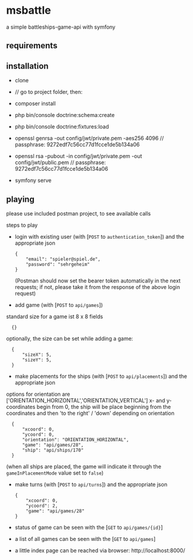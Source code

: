 # msbattle

a simple battleships-game-api with symfony

## requirements


## installation

* clone

* // go to project folder, then:
* composer install
* php bin/console doctrine:schema:create
* php bin/console doctrine:fixtures:load
* openssl genrsa -out config/jwt/private.pem -aes256 4096 // passphrase: 9272edf7c56cc77d1fcce1de5b134a06
* openssl rsa -pubout -in config/jwt/private.pem -out config/jwt/public.pem // passphrase: 9272edf7c56cc77d1fcce1de5b134a06
* symfony serve

## playing

please use included postman project, to see available calls

steps to play

* login with existing user (with [`POST` to `authentication_token`]) and the appropriate json

      {
          "email": "spieler@spiel.de",
          "password": "sehrgeheim"
      }
  (Postman should now set the bearer token automatically in the next requests; if not, please take it from the response of the above login request)


* add game (with [`POST` to `api/games`]) 

standard size for a game ist 8 x 8 fields

      {}

  optionally, the size can be set while adding a game:

      {  
          "sizeX": 5,
          "sizeY": 5,
      }

* make placements for the ships (with [`POST` to `api/placements`]) and the appropriate json 

options for orientation are ['ORIENTATION_HORIZONTAL','ORIENTATION_VERTICAL']
x- and y-coordinates begin from 0, the ship will be place beginning from the coordinates and then 'to the right' / 'down' depending on orientation

      {
          "xcoord": 0,
          "ycoord": 0,
          "orientation": "ORIENTATION_HORIZONTAL",
          "game": "api/games/28",
          "ship": "api/ships/170"
      }
  (when all ships are placed, the game will indicate it through the `gameInPlacementMode` value set to `false`)

* make turns (with [`POST` to `api/turns`]) and the appropriate json

      {
          "xcoord": 0,
          "ycoord": 2,
          "game": "api/games/28"    
      }

* status of game can be seen with the [`GET` to `api/games/{id}`]

* a list of all games can be seen with the [`GET` to `api/games`]

* a little index page can be reached via browser: http://localhost:8000/
